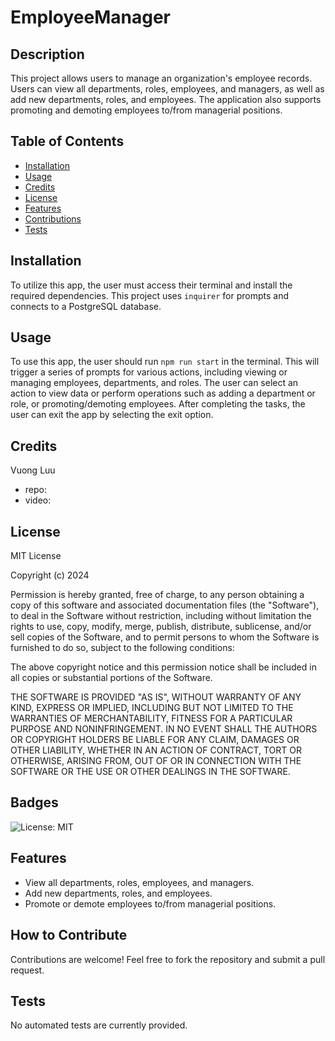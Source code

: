 # EmployeeManager

## Description

This project allows users to manage an organization's employee records. Users can view all departments, roles, employees, and managers, as well as add new departments, roles, and employees. The application also supports promoting and demoting employees to/from managerial positions.

## Table of Contents

- [Installation](#installation)
- [Usage](#usage)
- [Credits](#credits)
- [License](#license)
- [Features](#features)
- [Contributions](#contribute)
- [Tests](#tests)

## Installation

To utilize this app, the user must access their terminal and install the required dependencies. This project uses `inquirer` for prompts and connects to a PostgreSQL database.

## Usage

To use this app, the user should run `npm run start` in the terminal. This will trigger a series of prompts for various actions, including viewing or managing employees, departments, and roles. The user can select an action to view data or perform operations such as adding a department or role, or promoting/demoting employees. After completing the tasks, the user can exit the app by selecting the exit option.

## Credits 

Vuong Luu
 - repo: 
 - video: 

## License
    
MIT License

Copyright (c) 2024

Permission is hereby granted, free of charge, to any person obtaining a copy
of this software and associated documentation files (the "Software"), to deal
in the Software without restriction, including without limitation the rights
to use, copy, modify, merge, publish, distribute, sublicense, and/or sell
copies of the Software, and to permit persons to whom the Software is
furnished to do so, subject to the following conditions:

The above copyright notice and this permission notice shall be included in all
copies or substantial portions of the Software.

THE SOFTWARE IS PROVIDED "AS IS", WITHOUT WARRANTY OF ANY KIND, EXPRESS OR
IMPLIED, INCLUDING BUT NOT LIMITED TO THE WARRANTIES OF MERCHANTABILITY,
FITNESS FOR A PARTICULAR PURPOSE AND NONINFRINGEMENT. IN NO EVENT SHALL THE
AUTHORS OR COPYRIGHT HOLDERS BE LIABLE FOR ANY CLAIM, DAMAGES OR OTHER
LIABILITY, WHETHER IN AN ACTION OF CONTRACT, TORT OR OTHERWISE, ARISING FROM,
OUT OF OR IN CONNECTION WITH THE SOFTWARE OR THE USE OR OTHER DEALINGS IN THE
SOFTWARE.

## Badges

![License: MIT](https://img.shields.io/badge/License-MIT-yellow.svg)

## Features

- View all departments, roles, employees, and managers.
- Add new departments, roles, and employees.
- Promote or demote employees to/from managerial positions.

## How to Contribute

Contributions are welcome! Feel free to fork the repository and submit a pull request.

## Tests

No automated tests are currently provided.
